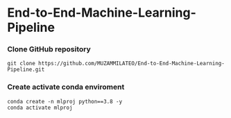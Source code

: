 # End-to-End-Machine-Learning-Pipeline

### Clone GitHub repository
```
git clone https://github.com/MUZAMMILATEO/End-to-End-Machine-Learning-Pipeline.git
```

### Create activate conda enviroment
```
conda create -n mlproj python==3.8 -y
conda activate mlproj
```